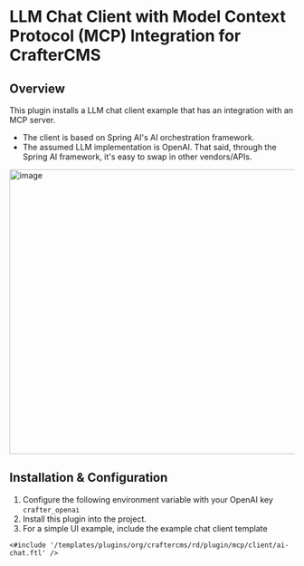 # LLM Chat Client with Model Context Protocol (MCP) Integration for CrafterCMS

## Overview
This plugin installs a LLM chat client example that has an integration with an MCP server.
- The client is based on Spring AI's AI orchestration framework.
- The assumed LLM implementation is OpenAI. That said, through the Spring AI framework, it's easy to swap in other vendors/APIs.

<img width="771" height="503" alt="image" src="https://github.com/user-attachments/assets/8c742137-d009-49e3-8064-d6730e392cb8" />

## Installation & Configuration

1. Configure the following environment variable with your OpenAI key `crafter_openai`
2. Install this plugin into the project.
3. For a simple UI example, include the example chat client template
```
<#include '/templates/plugins/org/craftercms/rd/plugin/mcp/client/ai-chat.ftl' />
```
